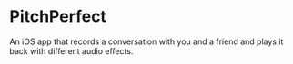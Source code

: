 # PitchPerfect
An iOS app that records a conversation with you and a friend and plays it back with different audio effects.
